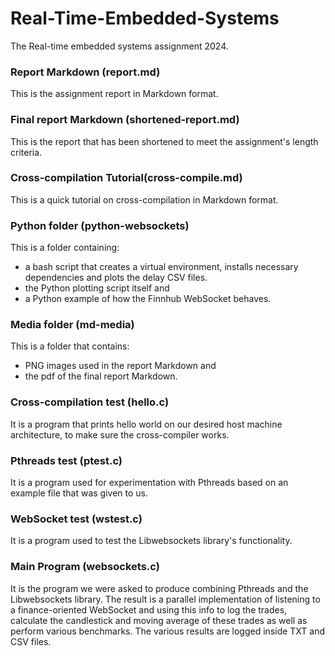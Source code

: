 # Real-Time-Embedded-Systems
The Real-time embedded systems assignment 2024.

### Report Markdown (report.md)
This is the assignment report in Markdown format.

### Final report Markdown (shortened-report.md)
This is the report that has been shortened to meet the assignment's length criteria.

### Cross-compilation Tutorial(cross-compile.md)
This is a quick tutorial on cross-compilation in Markdown format.

### Python folder (python-websockets)
This is a folder containing:
- a bash script that creates a virtual environment, installs necessary dependencies and plots the delay CSV files.
- the Python plotting script itself and
- a Python example of how the Finnhub WebSocket behaves.

### Media folder (md-media)
This is a folder that contains:
- PNG images used in the report Markdown and
- the pdf of the final report Markdown.

### Cross-compilation test (hello.c)
It is a program that prints hello world on our desired host machine architecture, to make sure the cross-compiler works.

### Pthreads test (ptest.c)
It is a program used for experimentation with Pthreads based on an example file that was given to us.

### WebSocket test (wstest.c)
It is a program used to test the Libwebsockets library's functionality.

### Main Program (websockets.c)
It is the program we were asked to produce combining Pthreads and the Libwebsockets library. The result is a parallel implementation of listening to a finance-oriented WebSocket and using this info to log the trades, calculate the candlestick and moving average of these trades as well as perform various benchmarks. The various results are logged inside TXT and CSV files.
